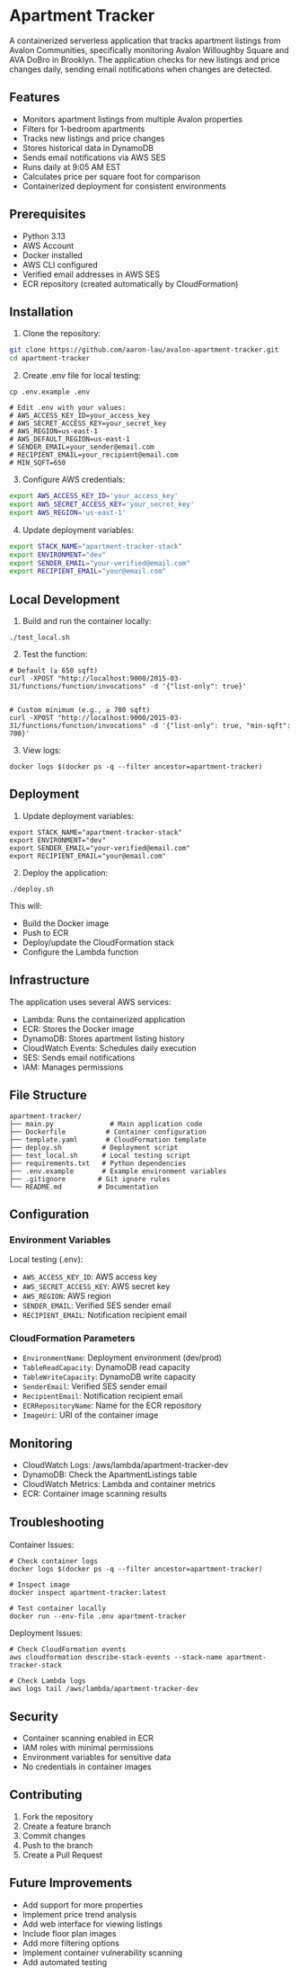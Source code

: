 # Apartment Tracker

A containerized serverless application that tracks apartment listings from Avalon Communities, specifically monitoring Avalon Willoughby Square and AVA DoBro in Brooklyn. The application checks for new listings and price changes daily, sending email notifications when changes are detected.


## Features

- Monitors apartment listings from multiple Avalon properties
- Filters for 1-bedroom apartments
- Tracks new listings and price changes
- Stores historical data in DynamoDB
- Sends email notifications via AWS SES
- Runs daily at 9:05 AM EST
- Calculates price per square foot for comparison
- Containerized deployment for consistent environments

## Prerequisites

- Python 3.13
- AWS Account
- Docker installed
- AWS CLI configured
- Verified email addresses in AWS SES
- ECR repository (created automatically by CloudFormation)

## Installation

1. Clone the repository:
```bash
git clone https://github.com/aaron-lau/avalon-apartment-tracker.git
cd apartment-tracker
```

2. Create .env file for local testing:
```
cp .env.example .env

# Edit .env with your values:
# AWS_ACCESS_KEY_ID=your_access_key
# AWS_SECRET_ACCESS_KEY=your_secret_key
# AWS_REGION=us-east-1
# AWS_DEFAULT_REGION=us-east-1
# SENDER_EMAIL=your_sender@email.com
# RECIPIENT_EMAIL=your_recipient@email.com
# MIN_SQFT=650
```

3. Configure AWS credentials:
```bash
export AWS_ACCESS_KEY_ID='your_access_key'
export AWS_SECRET_ACCESS_KEY='your_secret_key'
export AWS_REGION='us-east-1'
```

4. Update deployment variables:
```bash
export STACK_NAME="apartment-tracker-stack"
export ENVIRONMENT="dev"
export SENDER_EMAIL="your-verified@email.com"
export RECIPIENT_EMAIL="your@email.com"
```

## Local Development
1. Build and run the container locally:
```
./test_local.sh
```

2. Test the function:
```
# Default (≥ 650 sqft)
curl -XPOST "http://localhost:9000/2015-03-31/functions/function/invocations" -d '{"list-only": true}'


# Custom minimum (e.g., ≥ 700 sqft)
curl -XPOST "http://localhost:9000/2015-03-31/functions/function/invocations" -d '{"list-only": true, "min-sqft": 700}'
```

3. View logs:
```
docker logs $(docker ps -q --filter ancestor=apartment-tracker)
```

## Deployment
1. Update deployment variables:
```
export STACK_NAME="apartment-tracker-stack"
export ENVIRONMENT="dev"
export SENDER_EMAIL="your-verified@email.com"
export RECIPIENT_EMAIL="your@email.com"
```

2. Deploy the application:
```
./deploy.sh
```

This will:
- Build the Docker image
- Push to ECR
- Deploy/update the CloudFormation stack
- Configure the Lambda function

## Infrastructure
The application uses several AWS services:

- Lambda: Runs the containerized application
- ECR: Stores the Docker image
- DynamoDB: Stores apartment listing history
- CloudWatch Events: Schedules daily execution
- SES: Sends email notifications
- IAM: Manages permissions

## File Structure

```
apartment-tracker/
├── main.py              # Main application code
├── Dockerfile          # Container configuration
├── template.yaml       # CloudFormation template
├── deploy.sh          # Deployment script
├── test_local.sh      # Local testing script
├── requirements.txt   # Python dependencies
├── .env.example       # Example environment variables
├── .gitignore        # Git ignore rules
└── README.md         # Documentation
```

## Configuration
### Environment Variables
Local testing (.env):

- `AWS_ACCESS_KEY_ID`: AWS access key
- `AWS_SECRET_ACCESS_KEY`: AWS secret key
- `AWS_REGION`: AWS region
- `SENDER_EMAIL`: Verified SES sender email
- `RECIPIENT_EMAIL`: Notification recipient email

### CloudFormation Parameters
- `EnvironmentName`: Deployment environment (dev/prod)
- `TableReadCapacity`: DynamoDB read capacity
- `TableWriteCapacity`: DynamoDB write capacity
- `SenderEmail`: Verified SES sender email
- `RecipientEmail`: Notification recipient email
- `ECRRepositoryName`: Name for the ECR repository
- `ImageUri`: URI of the container image

## Monitoring
- CloudWatch Logs: /aws/lambda/apartment-tracker-dev
- DynamoDB: Check the ApartmentListings table
- CloudWatch Metrics: Lambda and container metrics
- ECR: Container image scanning results

## Troubleshooting
####
Container Issues:
```
# Check container logs
docker logs $(docker ps -q --filter ancestor=apartment-tracker)

# Inspect image
docker inspect apartment-tracker:latest

# Test container locally
docker run --env-file .env apartment-tracker
```

Deployment Issues:
```
# Check CloudFormation events
aws cloudformation describe-stack-events --stack-name apartment-tracker-stack

# Check Lambda logs
aws logs tail /aws/lambda/apartment-tracker-dev
```

## Security
- Container scanning enabled in ECR
- IAM roles with minimal permissions
- Environment variables for sensitive data
- No credentials in container images

## Contributing

1. Fork the repository
2. Create a feature branch
3. Commit changes
4. Push to the branch
5. Create a Pull Request

## Future Improvements

- Add support for more properties
- Implement price trend analysis
- Add web interface for viewing listings
- Include floor plan images
- Add more filtering options
- Implement container vulnerability scanning
- Add automated testing